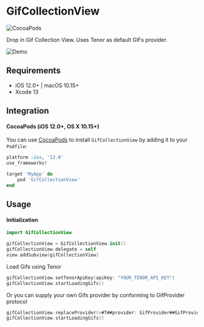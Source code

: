 # GifCollectionView
![CocoaPods](https://img.shields.io/cocoapods/v/GifCollectionView.svg)

Drop in Gif Collection View. Uses Tenor as default GIFs provider. 

![Demo](https://github.com/tamimNumrah/GifCollectionView/blob/f9b7f8db91230edea8947e6143c18f7df2595c0d/demo.gif)


## Requirements

- iOS 12.0+ | macOS 10.15+
- Xcode 13

## Integration

#### CocoaPods (iOS 12.0+, OS X 10.15+)

You can use [CocoaPods](http://cocoapods.org/) to install `GifCollectionView` by adding it to your `Podfile`:

```ruby
platform :ios, '12.0'
use_frameworks!

target 'MyApp' do
    pod 'GifCollectionView'
end
```

## Usage

#### Initialization

```swift
import GifCollectionView
```

```swift
gifCollectionView = GifCollectionView.init()
gifCollectionView.delegate = self
view.addSubview(gifCollectionView)
```
Load Gifs using Tenor

```swift
gifCollectionView.setTenorApiKey(apiKey: "YOUR_TENOR_API_KEY")
gifCollectionView.startLoadingGifs()
```

Or you can supply your own Gifs provider by conforming to GifProvider protocol

```swift
gifCollectionView.replaceProvider(<#T##provider: GifProvider##GifProvider#>)
gifCollectionView.startLoadingGifs()
```
